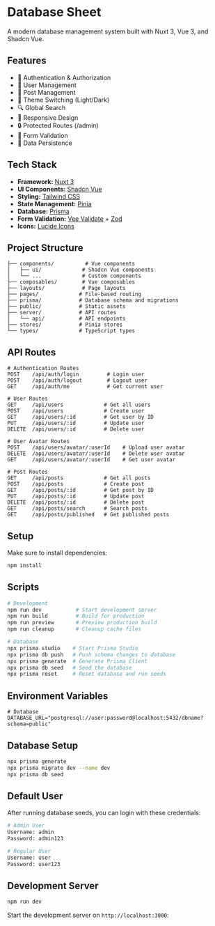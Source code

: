 # Database Sheet

A modern database management system built with Nuxt 3, Vue 3, and Shadcn Vue.

## Features

- 🔐 Authentication & Authorization
- 👥 User Management
- 📝 Post Management
- 🎨 Theme Switching (Light/Dark)
- 🔍 Global Search
- 📱 Responsive Design
- 🔒 Protected Routes (/admin)
- 🎯 Form Validation
- 💾 Data Persistence

## Tech Stack

- **Framework:** [Nuxt 3](https://nuxt.com)
- **UI Components:** [Shadcn Vue](https://www.shadcn-vue.com/)
- **Styling:** [Tailwind CSS](https://tailwindcss.com)
- **State Management:** [Pinia](https://pinia.vuejs.org)
- **Database:** [Prisma](https://www.prisma.io/)
- **Form Validation:** [Vee Validate](https://vee-validate.logaretm.com/v4/) + [Zod](https://zod.dev)
- **Icons:** [Lucide Icons](https://lucide.dev)

## Project Structure

```
├── components/          # Vue components
│   ├── ui/             # Shadcn Vue components
│   └── ...             # Custom components
├── composables/        # Vue composables
├── layouts/            # Page layouts
├── pages/             # File-based routing
├── prisma/            # Database schema and migrations
├── public/            # Static assets
├── server/            # API routes
│   └── api/           # API endpoints
├── stores/            # Pinia stores
└── types/             # TypeScript types
```

## API Routes

```
# Authentication Routes
POST    /api/auth/login         # Login user
POST    /api/auth/logout        # Logout user
GET     /api/auth/me            # Get current user

# User Routes
GET     /api/users             # Get all users
POST    /api/users             # Create user
GET     /api/users/:id         # Get user by ID
PUT     /api/users/:id         # Update user
DELETE  /api/users/:id         # Delete user

# User Avatar Routes
POST    /api/users/avatar/:userId    # Upload user avatar
DELETE  /api/users/avatar/:userId    # Delete user avatar
GET     /api/users/avatar/:userId    # Get user avatar

# Post Routes
GET     /api/posts             # Get all posts
POST    /api/posts             # Create post
GET     /api/posts/:id         # Get post by ID
PUT     /api/posts/:id         # Update post
DELETE  /api/posts/:id         # Delete post
GET     /api/posts/search      # Search posts
GET     /api/posts/published   # Get published posts
```

## Setup

Make sure to install dependencies:

```bash
npm install
```

## Scripts

```bash
# Development
npm run dev           # Start development server
npm run build         # Build for production
npm run preview       # Preview production build
npm run cleanup       # Cleanup cache files

# Database
npx prisma studio    # Start Prisma Studio
npx prisma db push   # Push schema changes to database
npx prisma generate  # Generate Prisma Client
npx prisma db seed   # Seed the database
npx prisma reset     # Reset database and run seeds
```

## Environment Variables

```env
# Database
DATABASE_URL="postgresql://user:password@localhost:5432/dbname?schema=public"
```

## Database Setup

```bash
npx prisma generate
npx prisma migrate dev --name dev
npx prisma db seed
```

## Default User

After running database seeds, you can login with these credentials:

```bash
# Admin User
Username: admin
Password: admin123

# Regular User
Username: user
Password: user123
```

## Development Server

```bash
npm run dev
```

Start the development server on `http://localhost:3000`:
